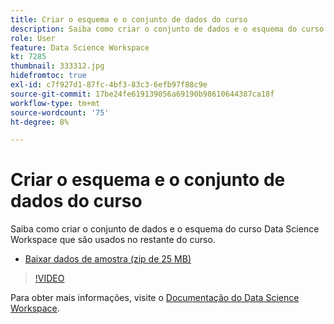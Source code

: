 ```yaml
---
title: Criar o esquema e o conjunto de dados do curso
description: Saiba como criar o conjunto de dados e o esquema do curso Data Science Workspace que são usados no restante do curso.
role: User
feature: Data Science Workspace
kt: 7285
thumbnail: 333312.jpg
hidefromtoc: true
exl-id: c7f927d1-87fc-4bf3-83c3-6efb97f88c9e
source-git-commit: 17be24fe619139056a69190b98610644387ca18f
workflow-type: tm+mt
source-wordcount: '75'
ht-degree: 8%

---
```


# Criar o esquema e o conjunto de dados do curso

Saiba como criar o conjunto de dados e o esquema do curso Data Science Workspace que são usados no restante do curso.

* [Baixar dados de amostra (zip de 25 MB)](../assets/DSW-course-sample-assets.zip)

>[!VIDEO](https://video.tv.adobe.com/v/333312?quality=12&learn=on)

Para obter mais informações, visite o [Documentação do Data Science Workspace](https://experienceleague.adobe.com/docs/experience-platform/data-science-workspace/home.html?lang=pt-BR).